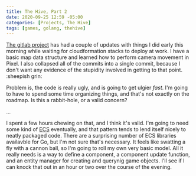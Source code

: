 ```yaml
---
title: The Hive, Part 2
date: 2020-09-25 12:59 -05:00
categories: [Projects, The Hive]
tags: [games, golang, thehive]
---
```


[The gitlab project](https://gitlab.com/infinities-within-gamedev/the-hive) has had a couple of updates with things I did early this morning while waiting for cloudformation stacks to deploy at work.  I have a basic map data structure and learned how to perform camera movement in Pixel.  I also collapsed all of the commits into a single commit, because I don't want any evidence of the stupidity involved in getting to that point. :sheepish grin:

Problem is, the code is really ugly, and is going to get ulgier _fast_.  I'm going to have to spend some time organizing things, and that's not exactly on the roadmap.  Is this a rabbit-hole, or a valid concern?

...

I spent a few hours chewing on that, and I think it's valid.  I'm going to need some kind of [ECS](https://en.wikipedia.org/wiki/Entity_component_system) eventually, and that pattern tends to lend itself nicely to neatly packaged code.  There are a surprising number of ECS libraries availavble for Go, but I'm not sure that's necessary.  It feels like swatting a fly with a cannon ball, so I'm going to roll my own very basic model.  All it really needs is a way to define a component, a component update function, and an entity manager for creating and querynig game objects.  I'll see if I can knock that out in an hour or two over the course of the evening.
